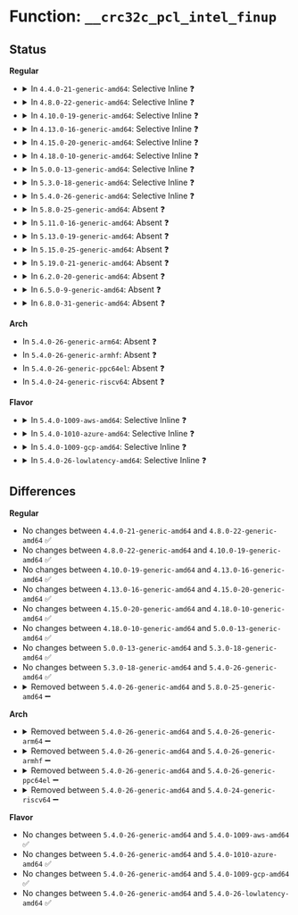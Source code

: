 # Function: <code>__crc32c_pcl_intel_finup</code>

## Status
<b>Regular</b>
<ul>
<li>
<details>
<summary>In <code>4.4.0-21-generic-amd64</code>: Selective Inline ❓</summary>

```c
int __crc32c_pcl_intel_finup(u32 * crcp, const u8 * data, unsigned int len, u8 * out)
```

```json
{
  "name": "__crc32c_pcl_intel_finup",
  "collision_type": "Unique Static",
  "inline_type": "Selective",
  "funcs": [
    {
      "addr": 18446744071579329904,
      "name": "__crc32c_pcl_intel_finup",
      "external": false,
      "loc": "arch/x86/crypto/crc32c-intel_glue.c:202",
      "file": "arch/x86/crypto/crc32c-intel_glue.c",
      "inline": "not declared, inlined",
      "caller_inline": [],
      "caller_func": [
        "arch/x86/crypto/crc32c-intel_glue.c:crc32c_pcl_intel_digest",
        "arch/x86/crypto/crc32c-intel_glue.c:crc32c_pcl_intel_finup"
      ]
    }
  ],
  "symbols": [
    {
      "addr": 18446744071579329904,
      "name": "__crc32c_pcl_intel_finup",
      "section": ".text",
      "bind": "STB_LOCAL",
      "size": 183
    }
  ]
}
```
</details>
</li>
<li>
<details>
<summary>In <code>4.8.0-22-generic-amd64</code>: Selective Inline ❓</summary>

```c
int __crc32c_pcl_intel_finup(u32 * crcp, const u8 * data, unsigned int len, u8 * out)
```

```json
{
  "name": "__crc32c_pcl_intel_finup",
  "collision_type": "Unique Static",
  "inline_type": "Selective",
  "funcs": [
    {
      "addr": 18446744071579335520,
      "name": "__crc32c_pcl_intel_finup",
      "external": false,
      "loc": "arch/x86/crypto/crc32c-intel_glue.c:202",
      "file": "arch/x86/crypto/crc32c-intel_glue.c",
      "inline": "not declared, inlined",
      "caller_inline": [],
      "caller_func": [
        "arch/x86/crypto/crc32c-intel_glue.c:crc32c_pcl_intel_digest",
        "arch/x86/crypto/crc32c-intel_glue.c:crc32c_pcl_intel_finup"
      ]
    }
  ],
  "symbols": [
    {
      "addr": 18446744071579335520,
      "name": "__crc32c_pcl_intel_finup",
      "section": ".text",
      "bind": "STB_LOCAL",
      "size": 186
    }
  ]
}
```
</details>
</li>
<li>
<details>
<summary>In <code>4.10.0-19-generic-amd64</code>: Selective Inline ❓</summary>

```c
int __crc32c_pcl_intel_finup(u32 * crcp, const u8 * data, unsigned int len, u8 * out)
```

```json
{
  "name": "__crc32c_pcl_intel_finup",
  "collision_type": "Unique Static",
  "inline_type": "Selective",
  "funcs": [
    {
      "addr": 18446744071579351376,
      "name": "__crc32c_pcl_intel_finup",
      "external": false,
      "loc": "arch/x86/crypto/crc32c-intel_glue.c:189",
      "file": "arch/x86/crypto/crc32c-intel_glue.c",
      "inline": "not declared, inlined",
      "caller_inline": [],
      "caller_func": [
        "arch/x86/crypto/crc32c-intel_glue.c:crc32c_pcl_intel_digest",
        "arch/x86/crypto/crc32c-intel_glue.c:crc32c_pcl_intel_finup"
      ]
    }
  ],
  "symbols": [
    {
      "addr": 18446744071579351376,
      "name": "__crc32c_pcl_intel_finup",
      "section": ".text",
      "bind": "STB_LOCAL",
      "size": 186
    }
  ]
}
```
</details>
</li>
<li>
<details>
<summary>In <code>4.13.0-16-generic-amd64</code>: Selective Inline ❓</summary>

```c
int __crc32c_pcl_intel_finup(u32 * crcp, const u8 * data, unsigned int len, u8 * out)
```

```json
{
  "name": "__crc32c_pcl_intel_finup",
  "collision_type": "Unique Static",
  "inline_type": "Selective",
  "funcs": [
    {
      "addr": 18446744071579345168,
      "name": "__crc32c_pcl_intel_finup",
      "external": false,
      "loc": "arch/x86/crypto/crc32c-intel_glue.c:189",
      "file": "arch/x86/crypto/crc32c-intel_glue.c",
      "inline": "not declared, inlined",
      "caller_inline": [],
      "caller_func": [
        "arch/x86/crypto/crc32c-intel_glue.c:crc32c_pcl_intel_digest",
        "arch/x86/crypto/crc32c-intel_glue.c:crc32c_pcl_intel_finup"
      ]
    }
  ],
  "symbols": [
    {
      "addr": 18446744071579345168,
      "name": "__crc32c_pcl_intel_finup",
      "section": ".text",
      "bind": "STB_LOCAL",
      "size": 167
    }
  ]
}
```
</details>
</li>
<li>
<details>
<summary>In <code>4.15.0-20-generic-amd64</code>: Selective Inline ❓</summary>

```c
int __crc32c_pcl_intel_finup(u32 * crcp, const u8 * data, unsigned int len, u8 * out)
```

```json
{
  "name": "__crc32c_pcl_intel_finup",
  "collision_type": "Unique Static",
  "inline_type": "Selective",
  "funcs": [
    {
      "addr": 18446744071579371520,
      "name": "__crc32c_pcl_intel_finup",
      "external": false,
      "loc": "arch/x86/crypto/crc32c-intel_glue.c:189",
      "file": "arch/x86/crypto/crc32c-intel_glue.c",
      "inline": "not declared, inlined",
      "caller_inline": [],
      "caller_func": [
        "arch/x86/crypto/crc32c-intel_glue.c:crc32c_pcl_intel_digest",
        "arch/x86/crypto/crc32c-intel_glue.c:crc32c_pcl_intel_finup"
      ]
    }
  ],
  "symbols": [
    {
      "addr": 18446744071579371520,
      "name": "__crc32c_pcl_intel_finup",
      "section": ".text",
      "bind": "STB_LOCAL",
      "size": 167
    }
  ]
}
```
</details>
</li>
<li>
<details>
<summary>In <code>4.18.0-10-generic-amd64</code>: Selective Inline ❓</summary>

```c
int __crc32c_pcl_intel_finup(u32 * crcp, const u8 * data, unsigned int len, u8 * out)
```

```json
{
  "name": "__crc32c_pcl_intel_finup",
  "collision_type": "Unique Static",
  "inline_type": "Selective",
  "funcs": [
    {
      "addr": 18446744071579384416,
      "name": "__crc32c_pcl_intel_finup",
      "external": false,
      "loc": "arch/x86/crypto/crc32c-intel_glue.c:189",
      "file": "arch/x86/crypto/crc32c-intel_glue.c",
      "inline": "not declared, inlined",
      "caller_inline": [],
      "caller_func": [
        "arch/x86/crypto/crc32c-intel_glue.c:crc32c_pcl_intel_digest",
        "arch/x86/crypto/crc32c-intel_glue.c:crc32c_pcl_intel_finup"
      ]
    }
  ],
  "symbols": [
    {
      "addr": 18446744071579384416,
      "name": "__crc32c_pcl_intel_finup",
      "section": ".text",
      "bind": "STB_LOCAL",
      "size": 199
    }
  ]
}
```
</details>
</li>
<li>
<details>
<summary>In <code>5.0.0-13-generic-amd64</code>: Selective Inline ❓</summary>

```c
int __crc32c_pcl_intel_finup(u32 * crcp, const u8 * data, unsigned int len, u8 * out)
```

```json
{
  "name": "__crc32c_pcl_intel_finup",
  "collision_type": "Unique Static",
  "inline_type": "Selective",
  "funcs": [
    {
      "addr": 18446744071579412272,
      "name": "__crc32c_pcl_intel_finup",
      "external": false,
      "loc": "arch/x86/crypto/crc32c-intel_glue.c:189",
      "file": "arch/x86/crypto/crc32c-intel_glue.c",
      "inline": "not declared, inlined",
      "caller_inline": [],
      "caller_func": [
        "arch/x86/crypto/crc32c-intel_glue.c:crc32c_pcl_intel_digest",
        "arch/x86/crypto/crc32c-intel_glue.c:crc32c_pcl_intel_finup"
      ]
    }
  ],
  "symbols": [
    {
      "addr": 18446744071579412272,
      "name": "__crc32c_pcl_intel_finup",
      "section": ".text",
      "bind": "STB_LOCAL",
      "size": 199
    }
  ]
}
```
</details>
</li>
<li>
<details>
<summary>In <code>5.3.0-18-generic-amd64</code>: Selective Inline ❓</summary>

```c
int __crc32c_pcl_intel_finup(u32 * crcp, const u8 * data, unsigned int len, u8 * out)
```

```json
{
  "name": "__crc32c_pcl_intel_finup",
  "collision_type": "Unique Static",
  "inline_type": "Selective",
  "funcs": [
    {
      "addr": 18446744071579428144,
      "name": "__crc32c_pcl_intel_finup",
      "external": false,
      "loc": "arch/x86/crypto/crc32c-intel_glue.c:177",
      "file": "arch/x86/crypto/crc32c-intel_glue.c",
      "inline": "not declared, inlined",
      "caller_inline": [],
      "caller_func": [
        "arch/x86/crypto/crc32c-intel_glue.c:crc32c_pcl_intel_digest",
        "arch/x86/crypto/crc32c-intel_glue.c:crc32c_pcl_intel_finup"
      ]
    }
  ],
  "symbols": [
    {
      "addr": 18446744071579428144,
      "name": "__crc32c_pcl_intel_finup",
      "section": ".text",
      "bind": "STB_LOCAL",
      "size": 196
    }
  ]
}
```
</details>
</li>
<li>
<details>
<summary>In <code>5.4.0-26-generic-amd64</code>: Selective Inline ❓</summary>

```c
int __crc32c_pcl_intel_finup(u32 * crcp, const u8 * data, unsigned int len, u8 * out)
```

```json
{
  "name": "__crc32c_pcl_intel_finup",
  "collision_type": "Unique Static",
  "inline_type": "Selective",
  "funcs": [
    {
      "addr": 18446744071579431312,
      "name": "__crc32c_pcl_intel_finup",
      "external": false,
      "loc": "arch/x86/crypto/crc32c-intel_glue.c:177",
      "file": "arch/x86/crypto/crc32c-intel_glue.c",
      "inline": "not declared, inlined",
      "caller_inline": [],
      "caller_func": [
        "arch/x86/crypto/crc32c-intel_glue.c:crc32c_pcl_intel_digest",
        "arch/x86/crypto/crc32c-intel_glue.c:crc32c_pcl_intel_finup"
      ]
    }
  ],
  "symbols": [
    {
      "addr": 18446744071579431312,
      "name": "__crc32c_pcl_intel_finup",
      "section": ".text",
      "bind": "STB_LOCAL",
      "size": 196
    }
  ]
}
```
</details>
</li>
<li>
<details>
<summary>In <code>5.8.0-25-generic-amd64</code>: Absent ❓</summary>

```json
{
  "name": "__crc32c_pcl_intel_finup",
  "collision_type": "Unique Static",
  "inline_type": "Full",
  "funcs": [
    {
      "addr": 18446744071579456636,
      "name": "__crc32c_pcl_intel_finup",
      "external": false,
      "loc": "arch/x86/crypto/crc32c-intel_glue.c:175",
      "file": "arch/x86/crypto/crc32c-intel_glue.c",
      "inline": "not declared, inlined",
      "caller_inline": [
        "arch/x86/crypto/crc32c-intel_glue.c:crc32c_pcl_intel_digest",
        "arch/x86/crypto/crc32c-intel_glue.c:crc32c_pcl_intel_digest",
        "arch/x86/crypto/crc32c-intel_glue.c:crc32c_pcl_intel_finup",
        "arch/x86/crypto/crc32c-intel_glue.c:crc32c_pcl_intel_finup"
      ],
      "caller_func": []
    }
  ],
  "symbols": []
}
```
</details>
</li>
<li>
<details>
<summary>In <code>5.11.0-16-generic-amd64</code>: Absent ❓</summary>

```json
{
  "name": "__crc32c_pcl_intel_finup",
  "collision_type": "Unique Static",
  "inline_type": "Full",
  "funcs": [
    {
      "addr": 18446744071579453116,
      "name": "__crc32c_pcl_intel_finup",
      "external": false,
      "loc": "arch/x86/crypto/crc32c-intel_glue.c:169",
      "file": "arch/x86/crypto/crc32c-intel_glue.c",
      "inline": "not declared, inlined",
      "caller_inline": [
        "arch/x86/crypto/crc32c-intel_glue.c:crc32c_pcl_intel_digest",
        "arch/x86/crypto/crc32c-intel_glue.c:crc32c_pcl_intel_digest",
        "arch/x86/crypto/crc32c-intel_glue.c:crc32c_pcl_intel_finup",
        "arch/x86/crypto/crc32c-intel_glue.c:crc32c_pcl_intel_finup"
      ],
      "caller_func": []
    }
  ],
  "symbols": []
}
```
</details>
</li>
<li>
<details>
<summary>In <code>5.13.0-19-generic-amd64</code>: Absent ❓</summary>

```json
{
  "name": "__crc32c_pcl_intel_finup",
  "collision_type": "Unique Static",
  "inline_type": "Full",
  "funcs": [
    {
      "addr": 18446744071579455532,
      "name": "__crc32c_pcl_intel_finup",
      "external": false,
      "loc": "arch/x86/crypto/crc32c-intel_glue.c:169",
      "file": "arch/x86/crypto/crc32c-intel_glue.c",
      "inline": "not declared, inlined",
      "caller_inline": [
        "arch/x86/crypto/crc32c-intel_glue.c:crc32c_pcl_intel_digest",
        "arch/x86/crypto/crc32c-intel_glue.c:crc32c_pcl_intel_digest",
        "arch/x86/crypto/crc32c-intel_glue.c:crc32c_pcl_intel_finup",
        "arch/x86/crypto/crc32c-intel_glue.c:crc32c_pcl_intel_finup"
      ],
      "caller_func": []
    }
  ],
  "symbols": []
}
```
</details>
</li>
<li>
<details>
<summary>In <code>5.15.0-25-generic-amd64</code>: Absent ❓</summary>

```json
{
  "name": "__crc32c_pcl_intel_finup",
  "collision_type": "Unique Static",
  "inline_type": "Full",
  "funcs": [
    {
      "addr": 18446744071579520972,
      "name": "__crc32c_pcl_intel_finup",
      "external": false,
      "loc": "arch/x86/crypto/crc32c-intel_glue.c:169",
      "file": "arch/x86/crypto/crc32c-intel_glue.c",
      "inline": "not declared, inlined",
      "caller_inline": [
        "arch/x86/crypto/crc32c-intel_glue.c:crc32c_pcl_intel_digest",
        "arch/x86/crypto/crc32c-intel_glue.c:crc32c_pcl_intel_digest",
        "arch/x86/crypto/crc32c-intel_glue.c:crc32c_pcl_intel_finup",
        "arch/x86/crypto/crc32c-intel_glue.c:crc32c_pcl_intel_finup"
      ],
      "caller_func": []
    }
  ],
  "symbols": []
}
```
</details>
</li>
<li>
<details>
<summary>In <code>5.19.0-21-generic-amd64</code>: Absent ❓</summary>

```json
{
  "name": "__crc32c_pcl_intel_finup",
  "collision_type": "Unique Static",
  "inline_type": "Full",
  "funcs": [
    {
      "addr": 18446744071579607324,
      "name": "__crc32c_pcl_intel_finup",
      "external": false,
      "loc": "arch/x86/crypto/crc32c-intel_glue.c:169",
      "file": "arch/x86/crypto/crc32c-intel_glue.c",
      "inline": "not declared, inlined",
      "caller_inline": [
        "arch/x86/crypto/crc32c-intel_glue.c:crc32c_pcl_intel_digest",
        "arch/x86/crypto/crc32c-intel_glue.c:crc32c_pcl_intel_digest",
        "arch/x86/crypto/crc32c-intel_glue.c:crc32c_pcl_intel_finup",
        "arch/x86/crypto/crc32c-intel_glue.c:crc32c_pcl_intel_finup"
      ],
      "caller_func": []
    }
  ],
  "symbols": []
}
```
</details>
</li>
<li>
<details>
<summary>In <code>6.2.0-20-generic-amd64</code>: Absent ❓</summary>

```json
{
  "name": "__crc32c_pcl_intel_finup",
  "collision_type": "Unique Static",
  "inline_type": "Full",
  "funcs": [
    {
      "addr": 18446744071579721404,
      "name": "__crc32c_pcl_intel_finup",
      "external": false,
      "loc": "arch/x86/crypto/crc32c-intel_glue.c:169",
      "file": "arch/x86/crypto/crc32c-intel_glue.c",
      "inline": "not declared, inlined",
      "caller_inline": [
        "arch/x86/crypto/crc32c-intel_glue.c:crc32c_pcl_intel_digest",
        "arch/x86/crypto/crc32c-intel_glue.c:crc32c_pcl_intel_digest",
        "arch/x86/crypto/crc32c-intel_glue.c:crc32c_pcl_intel_finup",
        "arch/x86/crypto/crc32c-intel_glue.c:crc32c_pcl_intel_finup"
      ],
      "caller_func": []
    }
  ],
  "symbols": []
}
```
</details>
</li>
<li>
<details>
<summary>In <code>6.5.0-9-generic-amd64</code>: Absent ❓</summary>

```json
{
  "name": "__crc32c_pcl_intel_finup",
  "collision_type": "Unique Static",
  "inline_type": "Full",
  "funcs": [
    {
      "addr": 18446744071579767804,
      "name": "__crc32c_pcl_intel_finup",
      "external": false,
      "loc": "arch/x86/crypto/crc32c-intel_glue.c:169",
      "file": "arch/x86/crypto/crc32c-intel_glue.c",
      "inline": "not declared, inlined",
      "caller_inline": [
        "arch/x86/crypto/crc32c-intel_glue.c:crc32c_pcl_intel_digest",
        "arch/x86/crypto/crc32c-intel_glue.c:crc32c_pcl_intel_digest",
        "arch/x86/crypto/crc32c-intel_glue.c:crc32c_pcl_intel_finup",
        "arch/x86/crypto/crc32c-intel_glue.c:crc32c_pcl_intel_finup"
      ],
      "caller_func": []
    }
  ],
  "symbols": []
}
```
</details>
</li>
<li>
<details>
<summary>In <code>6.8.0-31-generic-amd64</code>: Absent ❓</summary>

```json
{
  "name": "__crc32c_pcl_intel_finup",
  "collision_type": "Unique Static",
  "inline_type": "Full",
  "funcs": [
    {
      "addr": 18446744071579802748,
      "name": "__crc32c_pcl_intel_finup",
      "external": false,
      "loc": "arch/x86/crypto/crc32c-intel_glue.c:169",
      "file": "arch/x86/crypto/crc32c-intel_glue.c",
      "inline": "not declared, inlined",
      "caller_inline": [
        "arch/x86/crypto/crc32c-intel_glue.c:crc32c_pcl_intel_digest",
        "arch/x86/crypto/crc32c-intel_glue.c:crc32c_pcl_intel_digest",
        "arch/x86/crypto/crc32c-intel_glue.c:crc32c_pcl_intel_finup",
        "arch/x86/crypto/crc32c-intel_glue.c:crc32c_pcl_intel_finup"
      ],
      "caller_func": []
    }
  ],
  "symbols": []
}
```
</details>
</li>
</ul>
<b>Arch</b>
<ul>
<li>
In <code>5.4.0-26-generic-arm64</code>: Absent ❓
</li>
<li>
In <code>5.4.0-26-generic-armhf</code>: Absent ❓
</li>
<li>
In <code>5.4.0-26-generic-ppc64el</code>: Absent ❓
</li>
<li>
In <code>5.4.0-24-generic-riscv64</code>: Absent ❓
</li>
</ul>
<b>Flavor</b>
<ul>
<li>
<details>
<summary>In <code>5.4.0-1009-aws-amd64</code>: Selective Inline ❓</summary>

```c
int __crc32c_pcl_intel_finup(u32 * crcp, const u8 * data, unsigned int len, u8 * out)
```

```json
{
  "name": "__crc32c_pcl_intel_finup",
  "collision_type": "Unique Static",
  "inline_type": "Selective",
  "funcs": [
    {
      "addr": 18446744071579427152,
      "name": "__crc32c_pcl_intel_finup",
      "external": false,
      "loc": "arch/x86/crypto/crc32c-intel_glue.c:177",
      "file": "arch/x86/crypto/crc32c-intel_glue.c",
      "inline": "not declared, inlined",
      "caller_inline": [],
      "caller_func": [
        "arch/x86/crypto/crc32c-intel_glue.c:crc32c_pcl_intel_digest",
        "arch/x86/crypto/crc32c-intel_glue.c:crc32c_pcl_intel_finup"
      ]
    }
  ],
  "symbols": [
    {
      "addr": 18446744071579427152,
      "name": "__crc32c_pcl_intel_finup",
      "section": ".text",
      "bind": "STB_LOCAL",
      "size": 196
    }
  ]
}
```
</details>
</li>
<li>
<details>
<summary>In <code>5.4.0-1010-azure-amd64</code>: Selective Inline ❓</summary>

```c
int __crc32c_pcl_intel_finup(u32 * crcp, const u8 * data, unsigned int len, u8 * out)
```

```json
{
  "name": "__crc32c_pcl_intel_finup",
  "collision_type": "Unique Static",
  "inline_type": "Selective",
  "funcs": [
    {
      "addr": 18446744071579356256,
      "name": "__crc32c_pcl_intel_finup",
      "external": false,
      "loc": "arch/x86/crypto/crc32c-intel_glue.c:177",
      "file": "arch/x86/crypto/crc32c-intel_glue.c",
      "inline": "not declared, inlined",
      "caller_inline": [],
      "caller_func": [
        "arch/x86/crypto/crc32c-intel_glue.c:crc32c_pcl_intel_digest",
        "arch/x86/crypto/crc32c-intel_glue.c:crc32c_pcl_intel_finup"
      ]
    }
  ],
  "symbols": [
    {
      "addr": 18446744071579356256,
      "name": "__crc32c_pcl_intel_finup",
      "section": ".text",
      "bind": "STB_LOCAL",
      "size": 196
    }
  ]
}
```
</details>
</li>
<li>
<details>
<summary>In <code>5.4.0-1009-gcp-amd64</code>: Selective Inline ❓</summary>

```c
int __crc32c_pcl_intel_finup(u32 * crcp, const u8 * data, unsigned int len, u8 * out)
```

```json
{
  "name": "__crc32c_pcl_intel_finup",
  "collision_type": "Unique Static",
  "inline_type": "Selective",
  "funcs": [
    {
      "addr": 18446744071579427072,
      "name": "__crc32c_pcl_intel_finup",
      "external": false,
      "loc": "arch/x86/crypto/crc32c-intel_glue.c:177",
      "file": "arch/x86/crypto/crc32c-intel_glue.c",
      "inline": "not declared, inlined",
      "caller_inline": [],
      "caller_func": [
        "arch/x86/crypto/crc32c-intel_glue.c:crc32c_pcl_intel_digest",
        "arch/x86/crypto/crc32c-intel_glue.c:crc32c_pcl_intel_finup"
      ]
    }
  ],
  "symbols": [
    {
      "addr": 18446744071579427072,
      "name": "__crc32c_pcl_intel_finup",
      "section": ".text",
      "bind": "STB_LOCAL",
      "size": 196
    }
  ]
}
```
</details>
</li>
<li>
<details>
<summary>In <code>5.4.0-26-lowlatency-amd64</code>: Selective Inline ❓</summary>

```c
int __crc32c_pcl_intel_finup(u32 * crcp, const u8 * data, unsigned int len, u8 * out)
```

```json
{
  "name": "__crc32c_pcl_intel_finup",
  "collision_type": "Unique Static",
  "inline_type": "Selective",
  "funcs": [
    {
      "addr": 18446744071579436256,
      "name": "__crc32c_pcl_intel_finup",
      "external": false,
      "loc": "arch/x86/crypto/crc32c-intel_glue.c:177",
      "file": "arch/x86/crypto/crc32c-intel_glue.c",
      "inline": "not declared, inlined",
      "caller_inline": [],
      "caller_func": [
        "arch/x86/crypto/crc32c-intel_glue.c:crc32c_pcl_intel_digest",
        "arch/x86/crypto/crc32c-intel_glue.c:crc32c_pcl_intel_finup"
      ]
    }
  ],
  "symbols": [
    {
      "addr": 18446744071579436256,
      "name": "__crc32c_pcl_intel_finup",
      "section": ".text",
      "bind": "STB_LOCAL",
      "size": 196
    }
  ]
}
```
</details>
</li>
</ul>

## Differences
<b>Regular</b>
<ul>
<li>
No changes between <code>4.4.0-21-generic-amd64</code> and <code>4.8.0-22-generic-amd64</code> ✅
</li>
<li>
No changes between <code>4.8.0-22-generic-amd64</code> and <code>4.10.0-19-generic-amd64</code> ✅
</li>
<li>
No changes between <code>4.10.0-19-generic-amd64</code> and <code>4.13.0-16-generic-amd64</code> ✅
</li>
<li>
No changes between <code>4.13.0-16-generic-amd64</code> and <code>4.15.0-20-generic-amd64</code> ✅
</li>
<li>
No changes between <code>4.15.0-20-generic-amd64</code> and <code>4.18.0-10-generic-amd64</code> ✅
</li>
<li>
No changes between <code>4.18.0-10-generic-amd64</code> and <code>5.0.0-13-generic-amd64</code> ✅
</li>
<li>
No changes between <code>5.0.0-13-generic-amd64</code> and <code>5.3.0-18-generic-amd64</code> ✅
</li>
<li>
No changes between <code>5.3.0-18-generic-amd64</code> and <code>5.4.0-26-generic-amd64</code> ✅
</li>
<li>
<details>
<summary>Removed between <code>5.4.0-26-generic-amd64</code> and <code>5.8.0-25-generic-amd64</code> ➖</summary>

```c
int __crc32c_pcl_intel_finup(u32 * crcp, const u8 * data, unsigned int len, u8 * out)
```
</details>
</li>
</ul>
<b>Arch</b>
<ul>
<li>
<details>
<summary>Removed between <code>5.4.0-26-generic-amd64</code> and <code>5.4.0-26-generic-arm64</code> ➖</summary>

```c
int __crc32c_pcl_intel_finup(u32 * crcp, const u8 * data, unsigned int len, u8 * out)
```
</details>
</li>
<li>
<details>
<summary>Removed between <code>5.4.0-26-generic-amd64</code> and <code>5.4.0-26-generic-armhf</code> ➖</summary>

```c
int __crc32c_pcl_intel_finup(u32 * crcp, const u8 * data, unsigned int len, u8 * out)
```
</details>
</li>
<li>
<details>
<summary>Removed between <code>5.4.0-26-generic-amd64</code> and <code>5.4.0-26-generic-ppc64el</code> ➖</summary>

```c
int __crc32c_pcl_intel_finup(u32 * crcp, const u8 * data, unsigned int len, u8 * out)
```
</details>
</li>
<li>
<details>
<summary>Removed between <code>5.4.0-26-generic-amd64</code> and <code>5.4.0-24-generic-riscv64</code> ➖</summary>

```c
int __crc32c_pcl_intel_finup(u32 * crcp, const u8 * data, unsigned int len, u8 * out)
```
</details>
</li>
</ul>
<b>Flavor</b>
<ul>
<li>
No changes between <code>5.4.0-26-generic-amd64</code> and <code>5.4.0-1009-aws-amd64</code> ✅
</li>
<li>
No changes between <code>5.4.0-26-generic-amd64</code> and <code>5.4.0-1010-azure-amd64</code> ✅
</li>
<li>
No changes between <code>5.4.0-26-generic-amd64</code> and <code>5.4.0-1009-gcp-amd64</code> ✅
</li>
<li>
No changes between <code>5.4.0-26-generic-amd64</code> and <code>5.4.0-26-lowlatency-amd64</code> ✅
</li>
</ul>
